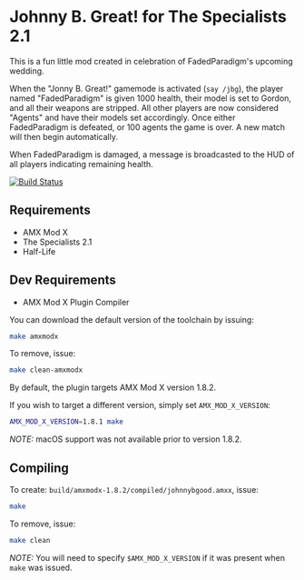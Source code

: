 Johnny B. Great! for The Specialists 2.1
========================================

This is a fun little mod created in celebration of FadedParadigm's upcoming
wedding.

When the "Jonny B. Great!" gamemode is activated (`say /jbg`), the player named
"FadedParadigm" is given 1000 health, their model is set to Gordon, and all
their weapons are stripped. All other players are now considered "Agents" and
have their models set accordingly. Once either FadedParadigm is defeated, or
100 agents the game is over. A new match will then begin automatically.

When FadedParadigm is damaged, a message is broadcasted to the HUD of all
players indicating remaining health.

[![Build Status](https://travis-ci.org/binaryreveries/johnny-b-great.svg?branch=master)](https://travis-ci.org/binaryreveries/johnny-b-great)


Requirements
------------

- AMX Mod X
- The Specialists 2.1
- Half-Life


Dev Requirements
----------------

- AMX Mod X Plugin Compiler

You can download the default version of the toolchain by issuing:

```bash
make amxmodx
```

To remove, issue:

```bash
make clean-amxmodx
```

By default, the plugin targets AMX Mod X version 1.8.2.

If you wish to target a different version, simply set `AMX_MOD_X_VERSION`:

```bash
AMX_MOD_X_VERSION=1.8.1 make
```

*NOTE:* macOS support was not available prior to version 1.8.2.


Compiling
---------

To create: `build/amxmodx-1.8.2/compiled/johnnybgood.amxx`, issue:

```bash
make
```

To remove, issue:

```bash
make clean
```

*NOTE:* You will need to specify `$AMX_MOD_X_VERSION` if it was present when
`make` was issued.
